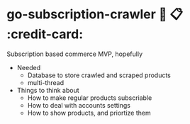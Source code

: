# go-subscription-crawler :department_store: :clipboard: :credit-card:
Subscription based commerce MVP, hopefully
- Needed
  - Database to store crawled and scraped products
  - multi-thread 
- Things to think about
  - How to make regular products subscriable
  - How to deal with accounts settings
  - How to show products, and priortize them
